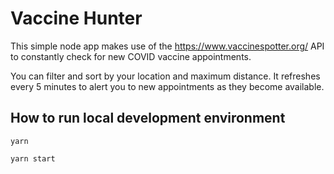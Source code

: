 # Vaccine Hunter
This simple node app makes use of the https://www.vaccinespotter.org/ API to constantly check for new COVID vaccine appointments.

You can filter and sort by your location and maximum distance. It refreshes every 5 minutes to alert you to new appointments as they become available.

## How to run local development environment
```
yarn

yarn start
```